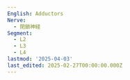 ```yaml
---
English: Adductors
Nerve:
  - 閉鎖神経
Segment:
  - L2
  - L3
  - L4
lastmod: '2025-04-03'
last_edited: 2025-02-27T00:00:00.000Z
---
```



